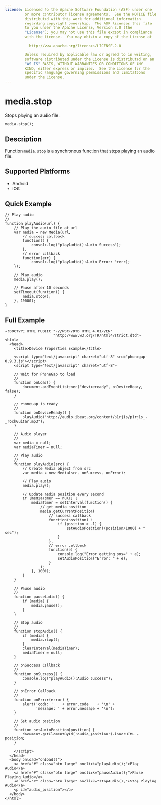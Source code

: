 ```yaml
---
license: Licensed to the Apache Software Foundation (ASF) under one
         or more contributor license agreements.  See the NOTICE file
         distributed with this work for additional information
         regarding copyright ownership.  The ASF licenses this file
         to you under the Apache License, Version 2.0 (the
         "License"); you may not use this file except in compliance
         with the License.  You may obtain a copy of the License at

           http://www.apache.org/licenses/LICENSE-2.0

         Unless required by applicable law or agreed to in writing,
         software distributed under the License is distributed on an
         "AS IS" BASIS, WITHOUT WARRANTIES OR CONDITIONS OF ANY
         KIND, either express or implied.  See the License for the
         specific language governing permissions and limitations
         under the License.
---
```


media.stop
==========

Stops playing an audio file.

    media.stop();


Description
-----------

Function `media.stop` is a synchronous function that stops playing an audio file.

Supported Platforms
-------------------

- Android
- iOS
    
Quick Example
-------------

    // Play audio
    //
    function playAudio(url) {
        // Play the audio file at url
        var media = new Media(url,
            // success callback
            function() {
                console.log("playAudio():Audio Success");
            },
            // error callback
            function(err) {
                console.log("playAudio():Audio Error: "+err);
        });

        // Play audio
        media.play();

        // Pause after 10 seconds
        setTimeout(function() {
            media.stop();
        }, 10000);        
    }

Full Example
------------

    <!DOCTYPE HTML PUBLIC "-//W3C//DTD HTML 4.01//EN"
                          "http://www.w3.org/TR/html4/strict.dtd">
    <html>
      <head>
        <title>Device Properties Example</title>

        <script type="text/javascript" charset="utf-8" src="phonegap-0.9.3.js"></script>
        <script type="text/javascript" charset="utf-8">

        // Wait for PhoneGap to load
        //
        function onLoad() {
            document.addEventListener("deviceready", onDeviceReady, false);
        }

        // PhoneGap is ready
        //
        function onDeviceReady() {
            playAudio("http://audio.ibeat.org/content/p1rj1s/p1rj1s_-_rockGuitar.mp3");
        }
    
        // Audio player
        //
        var media = null;
        var mediaTimer = null;

        // Play audio
        //
        function playAudio(src) {
            // Create Media object from src
            var media = new Media(src, onSuccess, onError);

            // Play audio
            media.play();

            // Update media position every second
            if (mediaTimer == null) {
                mediaTimer = setInterval(function() {
                    // get media position
                    media.getCurrentPosition(
                        // success callback
                        function(position) {
                            if (position > -1) {
                                setAudioPosition((position/1000) + " sec");
                            }
                        },
                        // error callback
                        function(e) {
                            console.log("Error getting pos=" + e);
                            setAudioPosition("Error: " + e);
                        }
                    );
                }, 1000);
            }
        }

        // Pause audio
        // 
        function pauseAudio() {
            if (media) {
                media.pause();
            }
        }

        // Stop audio
        // 
        function stopAudio() {
            if (media) {
                media.stop();
            }
            clearInterval(mediaTimer);
            mediaTimer = null;
        }

        // onSuccess Callback
        //
        function onSuccess() {
            console.log("playAudio():Audio Success");
        }
    
        // onError Callback 
        //
        function onError(error) {
            alert('code: '    + error.code    + '\n' + 
                  'message: ' + error.message + '\n');
        }

        // Set audio position
        // 
        function setAudioPosition(position) {
            document.getElementById('audio_position').innerHTML = position;
        }

        </script>
      </head>
      <body onload="onLoad()">
        <a href="#" class="btn large" onclick="playAudio();">Play Audio</a>
        <a href="#" class="btn large" onclick="pauseAudio();">Pause Playing Audio</a>
        <a href="#" class="btn large" onclick="stopAudio();">Stop Playing Audio</a>
        <p id="audio_position"></p>
      </body>
    </html>
